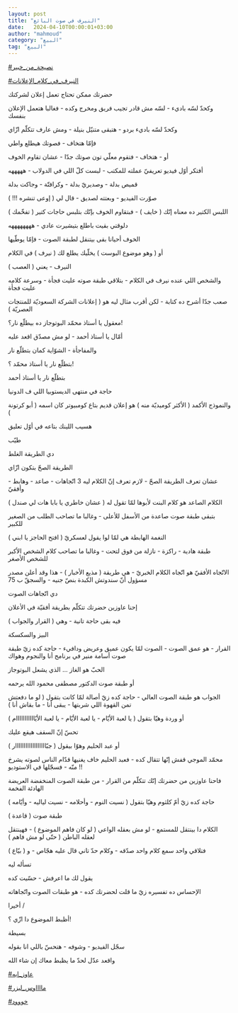 ```yaml
---
layout: post
title: "النيرف في صوت البائع"
date:   2024-04-10T00:00:01+03:00
author: "mahmoud"
category: "البيع"
tag: "البيع"
---
```



[<u>\#نصيحة\_من\_خبير</u>](https://www.facebook.com/hashtag/%D9%86%D8%B5%D9%8A%D8%AD%D8%A9_%D9%85%D9%86_%D8%AE%D8%A8%D9%8A%D8%B1?__eep__=6&__cft__%5b0%5d=AZVocJEmxfW8vvlUlko4Y58leUgq10YjMPK0JDn5EwWL7t6dOIwMBlKwR7XQSXJxKOoS2BhhD6hEb7kmCPbgOgIwbqIrMjPhT4LF-xp5VXmSw73a1WLuEpIFQsEwae41hEemON7Qf9utJcABLW-B4jhsrB8iEA3I5cPQ6fKE4NHdVNJ1m6XDYRqkBZB6sxASYOA&__tn__=*NK-R)




[<u>\#النيرف\_في\_كلام\_الإعلانات</u>](https://www.facebook.com/hashtag/%D8%A7%D9%84%D9%86%D9%8A%D8%B1%D9%81_%D9%81%D9%8A_%D9%83%D9%84%D8%A7%D9%85_%D8%A7%D9%84%D8%A5%D8%B9%D9%84%D8%A7%D9%86%D8%A7%D8%AA?__eep__=6&__cft__%5b0%5d=AZVocJEmxfW8vvlUlko4Y58leUgq10YjMPK0JDn5EwWL7t6dOIwMBlKwR7XQSXJxKOoS2BhhD6hEb7kmCPbgOgIwbqIrMjPhT4LF-xp5VXmSw73a1WLuEpIFQsEwae41hEemON7Qf9utJcABLW-B4jhsrB8iEA3I5cPQ6fKE4NHdVNJ1m6XDYRqkBZB6sxASYOA&__tn__=*NK-R)




حضرتك ممكن تحتاج تعمل إعلان لشركتك

وكحدّ لسّه باديء - لسّه مش قادر تجيب فريق ومخرج وكده -
فغالبا هتعمل الإعلان بنفسك

وكحدّ لسّه باديء بردو - هتبقى متنيّل بنيلة - ومش عارف تتكلّم
ازّاي




فإمّا هتخاف - فصوتك هيطلع واطي

أو - هتخاف - فتقوم معلّي تون صوتك جدّا - عشان تقاوم
الخوف




أفتكر أوّل فيديو تعريفيّ عملته للمكتب - لبست كلّ اللي في
الدولاب - هههههه

قميص بدلة - وصديريّ بدلة - وكرافتّة - وجاكت بدلة

صوّرت الفيديو - وبعتته لصديق - قال لي ( إوعى تنشره
!!! )




اللبس الكتير ده معناه إنّك ( خايف ) - فبتقاوم الخوف بإنّك
بتلبس حاجات كتير ( تفخّمك )

دلوقتي بقيت باطلع بتيشيرت عادي - ههههههههه




الخوف أحيانا بقى بيتنقل لطبقة الصوت - فإمّا يوطّيها

أو ( وهو موضوع البوست ) يخلّيك يطلع لك ( نيرف ) في
الكلام




النيرف - يعني ( العصب )

والشخص اللي عنده نيرف في الكلام - بتلاقي طبقة صوته عليت
فجأة - وسرعة كلامه عليت فجأة




صعب جدّا أشرح ده كتابة - لكن أقرب مثال ليه هو ( إعلانات
الشركة السعوديّة للمنتجات العصريّة )




معقول يا أستاذ محمّد البوتوجاز ده بيطلّع نار؟!

أمّال يا أستاذ أحمد - لو مش مصدّق اقعد عليه

والمفاجأة - الشوّاية كمان بتطلّع نار

بتطلّع نار يا أستاذ محمّد ؟!

بتطلّع نار يا أستاذ أحمد

حاجة في منتهى الديستوبيا اللي ف الدونيا




والنموذج الأكمد ( الأكثر كوميديّة منه ) هو إعلان قديم
بتاع كومبيوتر كان اسمه ( أبو كرتونة )




هسيب اللينك بتاعه في أوّل تعليق




طيّب

دي الطريقة الغلط

الطريقة الصحّ بتكون ازّاي




عشان تعرف الطريقة الصحّ - لازم تعرف إنّ الكلام ليه 3
اتّجاهات - صاعد - وهابط - وأفقيّ




الكلام الصاعد هو كلام البنت لأبوها لمّا تقول له ( عشان
خاطري يا بابا هات لي صندل )

بتبقى طبقة صوت صاعدة من الأسفل للأعلى - وغالبا ما تصاحب
الطلب من الصغير للكبير




النغمة الهابطة هي لمّا لوا يقول لعسكريّ ( افتح الحاجز يا
ابني )

طبقة هادية - راكزة - نازلة من فوق لتحت - وغالبا ما تصاحب
كلام الشخص الأكبر للشخص الأصغر




الاتّجاه الأفقيّ هو اتّجاه الكلام الخبريّ - هي طريقة ( مذيع
الأخبار ) - هذا وقد أعلن مصدر مسؤول أنّ سندوتش الكبدة بنصّ جنيه - والسجقّ ب
75




دي اتّجاهات الصوت




إحنا عاوزين حضرتك تتكلّم بطريقة أفقيّة في الأعلان




فيه بقى حاجة تانية - وهي ( القرار والجواب )

البيز والسكسكة




القرار - هو عمق الصوت - الصوت لمّا يكون عميق وعريض
ودافيء - حاجة كده زيّ طبقة صوت أسامة منير في برنامج أنا والنجوم
وهواك

الحبّ هو الغاز ... الذي يشعل البوتوجاز




أو طبقة صوت الدكتور مصطفى محمود الله يرحمه




الجواب هو طبقة الصوت العالي - حاجة كده زيّ أصالة لمّا كانت
بتقول ( لو ما دفعتش تمن القهوة اللي شربتها - يبقى أنا - ما بقاش
أنا )

أو وردة وهيّا بتقول ( يا لعبة الأيّام - يا لعبة الأيّام -
يا لعبة الأيّااااااااااام )

تحسّ إنّ السقف هيقع عليك

أو عبد الحليم وهوّا بيقول ( جبّاااااااااااااااااار
)

محمّد الموجي قفش إنّها تتقال كده - فعبد الحليم خاف يغنيها
قدّام الناس لصوته يشرخ منّه - فسجّلها في الاستوديو !!

فاحنا عاوزين من حضرتك إنّك تتكلّم من القرار - من طبقة
الصوت المنخفضة العريضة الهادئة الفخمة

حاجة كده زيّ أمّ كلثوم وهيّا بتقول ( نسيت النوم - وأحلامه -
نسيت لياليه - وأيّامه )

طبقة صوت ( قاعدة )




الكلام دا بينتقل للمستمع - لو مش بعقله الواعي ( لو كان
فاهم الموضوع ) - فهينتقل لعقله الباطن ( حتّى لو مش فاهم )




فتلاقي واحد سمع كلام واحد صدّقه - وكلام حدّ تاني قال عليه
هجّاص - و ( بيّاع )

تسأله ليه

يقول لك ما اعرفش - حسّيت كده




الإحساس ده تفسيره زيّ ما قلت لحضرتك كده - هو طبقات الصوت
واتّجاهاته




أخيرا /

أظبط الموضوع دا ازّي ؟!

بسيطة

سجّل الفيديو - وشوفه - هتحسّ باللي انا بقوله

واقعد عدّل لحدّ ما يظبط معاك إن شاء الله




[<u>\#عاوز\_إيه</u>](https://www.facebook.com/hashtag/%D8%B9%D8%A7%D9%88%D8%B2_%D8%A5%D9%8A%D9%87?__eep__=6&__cft__%5b0%5d=AZVocJEmxfW8vvlUlko4Y58leUgq10YjMPK0JDn5EwWL7t6dOIwMBlKwR7XQSXJxKOoS2BhhD6hEb7kmCPbgOgIwbqIrMjPhT4LF-xp5VXmSw73a1WLuEpIFQsEwae41hEemON7Qf9utJcABLW-B4jhsrB8iEA3I5cPQ6fKE4NHdVNJ1m6XDYRqkBZB6sxASYOA&__tn__=*NK-R)

[<u>\#مااااوس\_ليزر</u>](https://www.facebook.com/hashtag/%D9%85%D8%A7%D8%A7%D8%A7%D8%A7%D9%88%D8%B3_%D9%84%D9%8A%D8%B2%D8%B1?__eep__=6&__cft__%5b0%5d=AZVocJEmxfW8vvlUlko4Y58leUgq10YjMPK0JDn5EwWL7t6dOIwMBlKwR7XQSXJxKOoS2BhhD6hEb7kmCPbgOgIwbqIrMjPhT4LF-xp5VXmSw73a1WLuEpIFQsEwae41hEemON7Qf9utJcABLW-B4jhsrB8iEA3I5cPQ6fKE4NHdVNJ1m6XDYRqkBZB6sxASYOA&__tn__=*NK-R)

[<u>\#خووود</u>](https://www.facebook.com/hashtag/%D8%AE%D9%88%D9%88%D9%88%D8%AF?__eep__=6&__cft__%5b0%5d=AZVocJEmxfW8vvlUlko4Y58leUgq10YjMPK0JDn5EwWL7t6dOIwMBlKwR7XQSXJxKOoS2BhhD6hEb7kmCPbgOgIwbqIrMjPhT4LF-xp5VXmSw73a1WLuEpIFQsEwae41hEemON7Qf9utJcABLW-B4jhsrB8iEA3I5cPQ6fKE4NHdVNJ1m6XDYRqkBZB6sxASYOA&__tn__=*NK-R)
